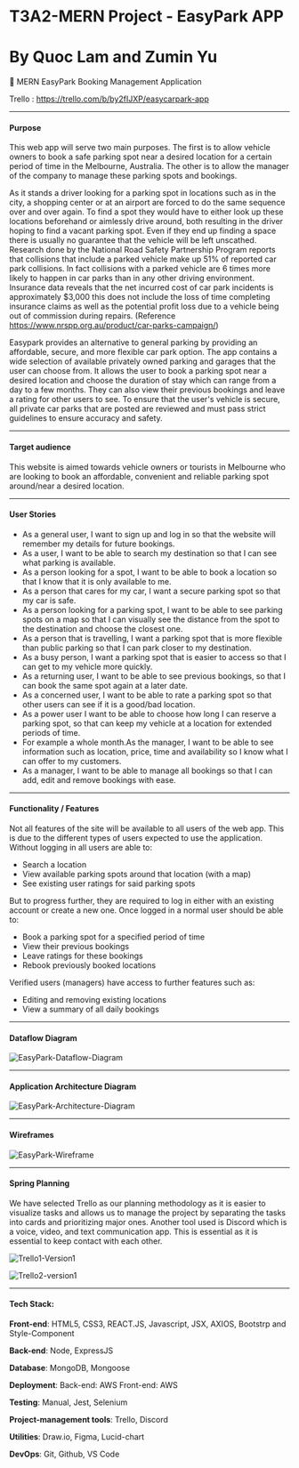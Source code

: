 # T3A2-MERN Project - EasyPark APP

# By Quoc Lam and Zumin Yu

🚗 MERN EasyPark Booking Management Application 



Trello : https://trello.com/b/by2fIJXP/easycarpark-app



---

#### Purpose

This web app will serve two main purposes. The first is to allow vehicle owners to book a safe parking spot near a desired location for a certain period of time in the Melbourne, Australia. The other is to allow the manager of the company to manage these parking spots and bookings. 

As it stands a driver looking for a parking spot in locations such as in the city, a shopping center or at an airport are forced to do the same sequence over and over again. To find a spot they would have to either look up these locations beforehand or aimlessly drive around, both resulting in the driver hoping to find a vacant parking spot. Even if they end up finding a space there is usually no guarantee that the vehicle will be left unscathed. Research done by the National Road Safety Partnership Program reports that collisions that include a parked vehicle make up 51% of reported car park collisions. In fact collisions with a parked vehicle are 6 times more likely to happen in car parks than in any other driving environment. Insurance data reveals that the net incurred cost of car park incidents is approximately $3,000 this does not include the loss of time completing insurance claims as well as the potential profit loss due to a vehicle being out of commission during repairs. (Reference https://www.nrspp.org.au/product/car-parks-campaign/)

Easypark provides an alternative to general parking by providing an affordable, secure, and more flexible car park option. The app contains a wide selection of available privately owned parking and garages that the user can choose from. It allows the user to book a parking spot near a desired location and choose the duration of stay which can range from a day to a few months. They can also view their previous bookings and leave a rating for other users to see. To ensure that the user's vehicle is secure, all private car parks that are posted are reviewed and must pass strict guidelines to ensure accuracy and safety.



------

####  Target audience

This website is aimed towards vehicle owners or tourists in Melbourne who are looking to book an affordable, convenient and reliable parking spot around/near a desired location.



---

#### User Stories

- As a general user, I want to sign up and log in so that the website will remember my details for future bookings.
- As a user, I want to be able to search my destination so that I can see what parking is available.
- As a person looking for a spot, I want to be able to book a location so that I know that it is only available to me.
- As a person that cares for my car, I want a secure parking spot so that my car is safe.
- As a person looking for a parking spot, I want to be able to see parking spots on a map so that I can visually see the distance from the spot to the destination and choose the closest one. 
- As a person that is travelling, I want a parking spot that is more flexible than public parking so that I can park closer to my destination.
- As a busy person, I want a parking spot that is easier to access so that I can get to my vehicle more quickly.
- As a returning user, I want to be able to see previous bookings, so that I can book the same spot again at a later date. 
- As a concerned user, I want to be able to rate a parking spot so that other users can see if it is a good/bad location.
- As a power user I want to be able to choose how long I can reserve a parking spot, so that can keep my vehicle at a location for extended periods of time. 
- For example a whole month.As the manager, I want to be able to see information such as location, price, time and availability so I know what I can offer to my customers.
- As a manager, I want to be able to manage all bookings so that I can add, edit and remove bookings with ease.





------

####  Functionality / Features

Not all features of the site will be available to all users of the web app. This is due to the different types of users expected to use the application. Without logging in all users are able to:

- Search a location
- View available parking spots around that location (with a map)
- See existing user ratings for said parking spots 

But to progress further, they are required to log in either with an existing account or create a new one. Once logged in a normal user should be able to:

- Book a parking spot for a specified period of time
- View their previous bookings
- Leave ratings for these bookings
- Rebook previously booked locations

Verified users (managers) have access to further features such as:

- Editing and removing existing locations
- View a summary of all daily bookings



------

#### Dataflow Diagram

![EasyPark-Dataflow-Diagram](/doc-Document/EasyPark-Dataflow-Diagram.png)



------

#### Application Architecture Diagram

![EasyPark-Architecture-Diagram](/doc-Document/EasyPark-Architecture-Diagram.png)

---

#### Wireframes

![EasyPark-Wireframe](/doc-Document/EasyPark-Wireframe.png)

---

#### Spring Planning

We have selected Trello as our planning methodology as it is easier to visualize tasks and allows us to manage the project by separating the tasks into cards and prioritizing major ones. Another tool used is Discord which is a voice, video, and text communication app. This is essential as it is essential to keep contact with each other.

![Trello1-Version1](/doc-Document/Trello1-Version1.png)


![Trello2-version1](/doc-Document/Trello2-version1.png)

---

#### Tech Stack:

**Front-end**: HTML5, CSS3, REACT.JS, Javascript, JSX, AXIOS, Bootstrp and Style-Component

**Back-end**: Node, ExpressJS

**Database**: MongoDB, Mongoose

**Deployment**: Back-end: AWS Front-end: AWS

**Testing**: Manual, Jest, Selenium 

**Project-management tools**: Trello, Discord

**Utilities**: Draw.io, Figma, Lucid-chart

**DevOps**: Git, Github, VS Code

